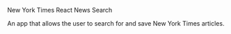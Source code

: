 New York Times React News Search

An app that allows the user to search for and save New York Times articles.